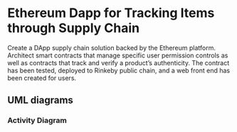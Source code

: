 # Ethereum Dapp for Tracking Items through Supply Chain
Create a DApp supply chain solution backed by the Ethereum platform. Architect smart contracts that manage specific user permission controls as well as contracts that track and verify a product’s authenticity. The contract has been tested, deployed to Rinkeby public chain, and a web front end has been created for users.

## UML diagrams

### Activity Diagram


